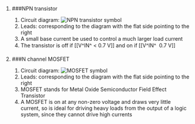1. ###NPN transistor

    1. Circuit diagram: ![NPN transistor symbol](/gcse/img/electronics/npntransistor.png)
    2. Leads: corresponding to the diagram with the flat side pointing to the right
    3. A small base current be used to control a much larger load current
    4. The transistor is off if [[V^IN^ < 0.7 V]] and on if [[V^IN^  0.7 V]]
2. ###N channel MOSFET

    1. Circuit diagram: ![MOSFET symbol](/gcse/img/electronics/mosfet.png)
    2. Leads: corresponding to the diagram with the flat side pointing to the right
    3. MOSFET stands for Metal Oxide Semiconductor Field Effect Transistor
    4. A MOSFET is on at any non-zero voltage and draws very little current, so is ideal for driving heavy loads from the output of a logic system, since they cannot drive high currents
